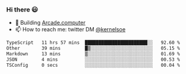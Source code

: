 ### Hi there 😃

- 🔨 Building [Arcade.computer](https://arcade.computer)
- 📫 How to reach me: twitter DM [@kernelsoe](https://twitter.com/kernelsoe)

<!--START_SECTION:waka-->

```txt
TypeScript   11 hrs 57 mins  ███████████████████████░░   92.60 %
Other        39 mins         █▒░░░░░░░░░░░░░░░░░░░░░░░   05.15 %
Markdown     13 mins         ▒░░░░░░░░░░░░░░░░░░░░░░░░   01.69 %
JSON         4 mins          ░░░░░░░░░░░░░░░░░░░░░░░░░   00.53 %
TSConfig     0 secs          ░░░░░░░░░░░░░░░░░░░░░░░░░   00.04 %
```

<!--END_SECTION:waka-->
